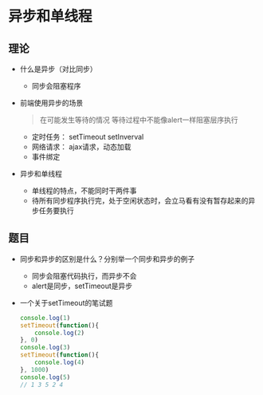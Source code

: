 # 异步和单线程

## 理论

* 什么是异步（对比同步）
	* 同步会阻塞程序


* 前端使用异步的场景
	> 在可能发生等待的情况
	> 等待过程中不能像alert一样阻塞层序执行

	* 定时任务： setTimeout setInverval
	* 网络请求： ajax请求，动态<img>加载
	* 事件绑定

* 异步和单线程

	* 单线程的特点，不能同时干两件事
	* 待所有同步程序执行完，处于空闲状态时，会立马看有没有暂存起来的异步任务要执行

## 题目

* 同步和异步的区别是什么？分别举一个同步和异步的例子
	
	* 同步会阻塞代码执行，而异步不会
	* alert是同步，setTimeout是异步

* 一个关于setTimeout的笔试题

	```JavaScript
	console.log(1)
	setTimeout(function(){
		console.log(2)
	}, 0)
	console.log(3)
	setTimeout(function(){
		console.log(4)
	}, 1000)
	console.log(5)
	// 1 3 5 2 4
	```